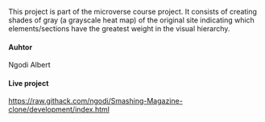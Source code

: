 This project is part of the microverse course project. It consists of creating shades of gray (a grayscale heat map) of the original site indicating which elements/sections have the greatest weight in the visual hierarchy.

#### Auhtor
Ngodi Albert

#### Live project

https://raw.githack.com/ngodi/Smashing-Magazine-clone/development/index.html
